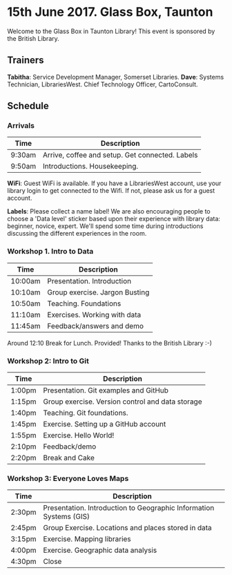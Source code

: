 15th June 2017.  Glass Box, Taunton
===================================

Welcome to the Glass Box in Taunton Library!  This event is sponsored by the British Library.

Trainers
--------

**Tabitha**: Service Development Manager, Somerset Libraries.
**Dave**: Systems Technician, LibrariesWest. Chief Technology Officer, CartoConsult.

Schedule
--------

### Arrivals

| Time | Description |
| ---- | ----------- |
| 9:30am | Arrive, coffee and setup.  Get connected. Labels |
| 9:50am | Introductions.  Housekeeping. |

**WiFi**: Guest WiFi is available.  If you have a LibrariesWest account, use your library login to get connected to the Wifi.  If not, please ask us for a guest account.

**Labels**: Please collect a name label!  We are also encouraging people to choose a 'Data level' sticker based upon their experience with library data: beginner, novice, expert.  We'll spend some time during introductions discussing the different experiences in the room.

### Workshop 1. Intro to Data

| Time | Description |
| ---- | ----------- |
| 10:00am | Presentation. Introduction |
| 10:10am | Group exercise. Jargon Busting |
| 10:50am | Teaching. Foundations |
| 11:10am | Exercises. Working with data |
| 11:45am | Feedback/answers and demo |

Around 12:10 Break for Lunch. Provided! Thanks to the British Library :-)

### Workshop 2: Intro to Git

| Time | Description |
| ---- | ----------- |
| 1:00pm | Presentation. Git examples and GitHub |
| 1:15pm | Group exercise. Version control and data storage |
| 1:40pm | Teaching. Git foundations.
| 1:45pm | Exercise. Setting up a GitHub account |
| 1:55pm | Exercise. Hello World! |
| 2:10pm | Feedback/demo |
| 2:20pm | Break and Cake |

### Workshop 3: Everyone Loves Maps

| Time | Description |
| ---- | ----------- |
| 2:30pm | Presentation. Introduction to Geographic Information Systems (GIS) |
| 2:45pm | Group Exercise. Locations and places stored in data |
| 3:15pm | Exercise. Mapping libraries |
| 4:00pm | Exercise. Geographic data analysis |
| 4:30pm | Close |